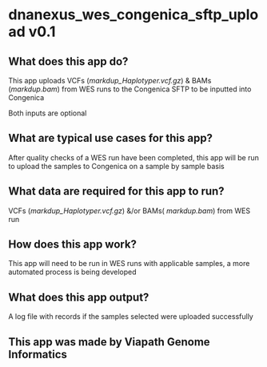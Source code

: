  # dnanexus_wes_congenica_sftp_upload v0.1

## What does this app do?

This app uploads VCFs (*markdup_Haplotyper.vcf.gz*)  & BAMs (*markdup.bam*) from WES runs to the Congenica SFTP to be inputted into Congenica 

Both inputs are optional

## What are typical use cases for this app?

After quality checks of a WES run have been completed, this app will be run to upload the samples to Congenica on a sample by sample basis

## What data are required for this app to run?

 VCFs (*markdup_Haplotyper.vcf.gz*)  &/or BAMs( *markdup.bam*) from WES run

## How does this app work?

This app will need to be run in WES runs with applicable samples, a more automated process is being developed

## What does this app output?

A log file with records if the samples selected were uploaded successfully 


## This app was made by Viapath Genome Informatics
